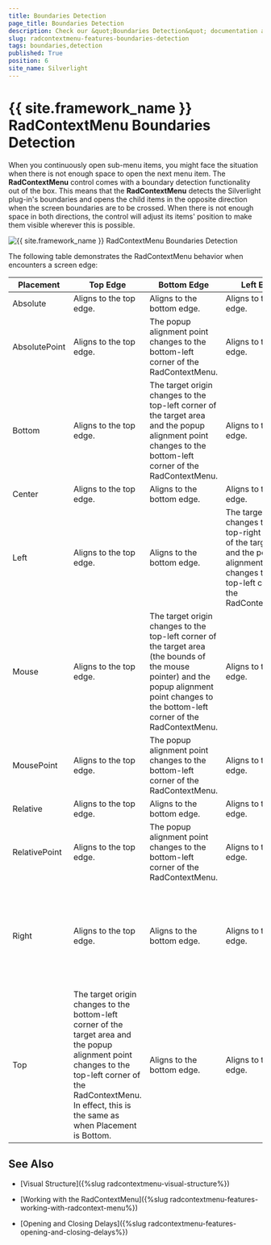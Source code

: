 ```yaml
---
title: Boundaries Detection
page_title: Boundaries Detection
description: Check our &quot;Boundaries Detection&quot; documentation article for the RadContextMenu {{ site.framework_name }} control.
slug: radcontextmenu-features-boundaries-detection
tags: boundaries,detection
published: True
position: 6
site_name: Silverlight
---
```


# {{ site.framework_name }} RadContextMenu Boundaries Detection

When you continuously open sub-menu items, you might face the situation when there is not enough space to open the next menu item. The __RadContextMenu__ control comes with a boundary detection functionality out of the box. This means that the __RadContextMenu__ detects the Silverlight plug-in's boundaries and opens the child items in the opposite direction when the screen boundaries are to be crossed. When there is not enough space in both directions, the control will adjust its items' position to make them visible wherever this is possible.

![{{ site.framework_name }} RadContextMenu Boundaries Detection](images/RadContextMenu_Features_Boundaries_Detection_01.png)

The following table demonstrates the RadContextMenu behavior when encounters a screen edge:

Placement	|	Top Edge	|	Bottom Edge	|	Left Edge	|	Right Edge
---	|	---	|	---	|	---	|	---
Absolute	|	Aligns to the top edge.	|	Aligns to the bottom edge.	|	Aligns to the left edge.	|	Aligns to the right edge.
AbsolutePoint	|	Aligns to the top edge.	|	The popup alignment point changes to the bottom-left corner of the RadContextMenu.	|	Aligns to the left edge.	|	The popup alignment point changes to the top-right corner of the RadContextMenu.
Bottom	|	Aligns to the top edge.	|	The target origin changes to the top-left corner of the target area and the popup alignment point changes to the bottom-left corner of the RadContextMenu.	|	Aligns to the left edge.	|	Aligns to the right edge.
Center	|	Aligns to the top edge.	|	Aligns to the bottom edge.	|	Aligns to the left edge.	|	Aligns to the right edge.
Left	|	Aligns to the top edge.	|	Aligns to the bottom edge.	|	The target origin changes to the top-right corner of the target area and the popup alignment point changes to the top-left corner of the RadContextMenu.	|	Aligns to the right edge.
Mouse	|	Aligns to the top edge.	|	The target origin changes to the top-left corner of the target area (the bounds of the mouse pointer) and the popup alignment point changes to the bottom-left corner of the RadContextMenu.	|	Aligns to the left edge.	|	Aligns to the right edge.
MousePoint	|	Aligns to the top edge.	|	The popup alignment point changes to the bottom-left corner of the RadContextMenu.	|	Aligns to the left edge.	|	The popup alignment point changes to the top-right corner of the popup.
Relative	|	Aligns to the top edge.	|	Aligns to the bottom edge.	|	Aligns to the left edge.	|	Aligns to the right edge.
RelativePoint	|	Aligns to the top edge.	|	The popup alignment point changes to the bottom-left corner of the RadContextMenu.	|	Aligns to the left edge.	|	The popup alignment point changes to the top-right corner of the popup.
Right	|	Aligns to the top edge.	|	Aligns to the bottom edge.	|	Aligns to the left edge.	|	The target origin changes to the top-left corner of the target area and the popup alignment point changes to the top-right corner of the RadContextMenu.
Top	|	The target origin changes to the bottom-left corner of the target area and the popup alignment point changes to the top-left corner of the RadContextMenu. In effect, this is the same as when Placement is Bottom.	|	Aligns to the bottom edge.	|	Aligns to the left edge.	|	Aligns to the right edge.


## See Also

 * [Visual Structure]({%slug radcontextmenu-visual-structure%})

 * [Working with the RadContextMenu]({%slug radcontextmenu-features-working-with-radcontext-menu%})

 * [Opening and Closing Delays]({%slug radcontextmenu-features-opening-and-closing-delays%})
